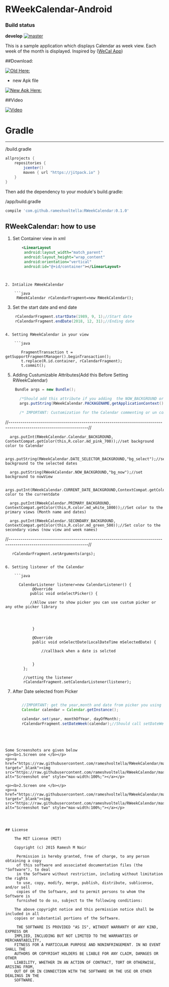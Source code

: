 RWeekCalendar-Android
=================

### Build status

**develop** [![master](https://api.travis-ci.org/rameshvoltella/RWeekCalendar.svg?branch=master)](https://travis-ci.org/rameshvoltella/RWeekCalendar)


This is a sample application which displays Calendar as week view. Each week of the month is displayed. Inspired by ([WeCal App](https://play.google.com/store/apps/details?id=im.ecloud.ecalendar)) 



##Download: 

[![Old Here:](https://raw.githubusercontent.com/rameshvoltella/RWeekCalendar/master/Screens/playstore.png)](https://play.google.com/store/apps/details?id=com.ramzcalender.sample)


* new Apk file


[![New Apk Here:](https://raw.githubusercontent.com/rameshvoltella/RWeekCalendar/master/Screens/playstore.png)](https://raw.githubusercontent.com/rameshvoltella/RWeekCalendar/master/Screens/apk/v4.apk)

##Video

[![Video](https://img.youtube.com/vi/gNlkxo7MfNs/0.jpg)](https://www.youtube.com/watch?v=gNlkxo7MfNs)



# Gradle
--------


/build.gradle
```groovy
allprojects {
	repositories {
		jcenter()
		maven { url "https://jitpack.io" }
	}
}
```

Then add the dependency to your module's build.gradle:

/app/build.gradle
```groovy
compile 'com.github.rameshvoltella:RWeekCalendar:0.1.0'
```




RWeekCalendar: how to use
------------------------

1. Set Container view in xml
  
   ```xml
       <LinearLayout
        android:layout_width="match_parent"
        android:layout_height="wrap_content"
        android:orientation="vertical"
        android:id="@+id/container"></LinearLayout>
```


2. Intialize RWeekCalendar
  
    ```java
     RWeekCalendar rCalendarFragment=new RWeekCalendar();
```

3. Set the start date and end date 
  
    ```java
     rCalendarFragment.startDate(1989, 9, 1);//Start date
     rCalendarFragment.endDate(2018, 12, 31);//Ending date
```

4. Setting RWeekCalendar in your view
  
    ```java

       FragmentTransaction t = getSupportFragmentManager().beginTransaction();
       t.replace(R.id.container, rCalendarFragment);
       t.commit();
```

5. Adding Custumizable Attributes(Add this Before Setting RWeekCalendar)
  
    ```java
     Bundle args = new Bundle();

       /*Should add this attribute if you adding  the NOW_BACKGROUND or DATE_SELECTOR_BACKGROUND Attribute*/
       args.putString(RWeekCalendar.PACKAGENAME,getApplicationContext().getPackageName());

       /* IMPORTANT: Customization for the Calendar commenting or un commenting any of the attribute below will reflect change in Calendar*/

//---------------------------------------------------------------------------------------------------------------------//

      args.putInt(RWeekCalendar.Calendar_BACKGROUND, ContextCompat.getColor(this,R.color.md_pink_700));//set background color to Calendar

      args.putString(RWeekCalendar.DATE_SELECTOR_BACKGROUND,"bg_select");//set background to the selected dates

      args.putString(RWeekCalendar.NOW_BACKGROUND,"bg_now");//set background to nowView

      args.putInt(RWeekCalendar.CURRENT_DATE_BACKGROUND,ContextCompat.getColor(this,R.color.md_black_1000));//set color to the currentdate

      args.putInt(RWeekCalendar.PRIMARY_BACKGROUND, ContextCompat.getColor(this,R.color.md_white_1000));//Set color to the primary views (Month name and dates)

      args.putInt(RWeekCalendar.SECONDARY_BACKGROUND, ContextCompat.getColor(this,R.color.md_green_500));//Set color to the secondary views (now view and week names)

//---------------------------------------------------------------------------------------------------------------------//

       rCalendarFragment.setArguments(args);
```				

6. Setting listener of the Calendar
  
    ```java

      CalendarListener listener=new CalendarListener() {
            @Override
           public void onSelectPicker() {

           //Allow user to show picker you can use custum picker or any othe picker library

         


            }

            @Override
            public void onSelectDate(LocalDateTime mSelectedDate) {

                //callback when a date is selcted


            }
        };

        //setting the listener
        rCalendarFragment.setCalendarListener(listener);
```

7. After Date selected from Picker
  
    ```java

        //IMPORTANT: get the year,month and date from picker you using and call setDateWeek method
        Calendar calendar = Calendar.getInstance();

        calendar.set(year, monthOfYear, dayOfMonth);
        rCalendarFragment.setDateWeek(calendar);//Should call setDateWeek after getting date
```
				

    
   
Some Screenshots are given below
<p><b>1.Screen one </b></p>
<p><a href="https://raw.githubusercontent.com/rameshvoltella/RWeekCalendar/master/Screens/s1.png" target="_blank"><img src="https://raw.githubusercontent.com/rameshvoltella/RWeekCalendar/master/Screens/s1.png" alt="Screenshot one" style="max-width:100%;"></a></p>

<p><b>2.Screen one </b></p>
<p><a href="https://raw.githubusercontent.com/rameshvoltella/RWeekCalendar/master/Screens/s2.png" target="_blank"><img src="https://raw.githubusercontent.com/rameshvoltella/RWeekCalendar/master/Screens/s2.png" alt="Screenshot two" style="max-width:100%;"></a></p>




## License

    The MIT License (MIT)

    Copyright (c) 2015 Ramesh M Nair
 
     Permission is hereby granted, free of charge, to any person obtaining a copy
     of this software and associated documentation files (the "Software"), to deal
     in the Software without restriction, including without limitation the rights
     to use, copy, modify, merge, publish, distribute, sublicense, and/or sell
     copies of the Software, and to permit persons to whom the Software is
     furnished to do so, subject to the following conditions:

    The above copyright notice and this permission notice shall be included in all
    copies or substantial portions of the Software.

     THE SOFTWARE IS PROVIDED "AS IS", WITHOUT WARRANTY OF ANY KIND, EXPRESS OR
    IMPLIED, INCLUDING BUT NOT LIMITED TO THE WARRANTIES OF MERCHANTABILITY,
    FITNESS FOR A PARTICULAR PURPOSE AND NONINFRINGEMENT. IN NO EVENT SHALL THE
    AUTHORS OR COPYRIGHT HOLDERS BE LIABLE FOR ANY CLAIM, DAMAGES OR OTHER
    LIABILITY, WHETHER IN AN ACTION OF CONTRACT, TORT OR OTHERWISE, ARISING FROM,
    OUT OF OR IN CONNECTION WITH THE SOFTWARE OR THE USE OR OTHER DEALINGS IN THE
    SOFTWARE.


 



